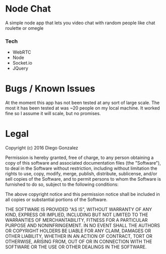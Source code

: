 # Node Chat
A simple node app that lets you video chat with random people like chat roulette or omegle

### Tech
- WebRTC
- Node
- Socket.io
- JQuery

# Bugs / Known Issues
At the moment this app has not been tested at any sort of large scale. The most it has been tested at was ~20 people on my local machine. It worked fine so I assume it will scale, but no promises.

# Legal
Copyright (c) 2016 Diego Gonzalez

Permission is hereby granted, free of charge, to any person obtaining a copy of this software and associated documentation files (the "Software"), to deal in the Software without restriction, including without limitation the rights to use, copy, modify, merge, publish, distribute, sublicense, and/or sell copies of the Software, and to permit persons to whom the Software is furnished to do so, subject to the following conditions:

The above copyright notice and this permission notice shall be included in all copies or substantial portions of the Software.

THE SOFTWARE IS PROVIDED "AS IS", WITHOUT WARRANTY OF ANY KIND, EXPRESS OR IMPLIED, INCLUDING BUT NOT LIMITED TO THE WARRANTIES OF MERCHANTABILITY, FITNESS FOR A PARTICULAR PURPOSE AND NONINFRINGEMENT. IN NO EVENT SHALL THE AUTHORS OR COPYRIGHT HOLDERS BE LIABLE FOR ANY CLAIM, DAMAGES OR OTHER LIABILITY, WHETHER IN AN ACTION OF CONTRACT, TORT OR OTHERWISE, ARISING FROM, OUT OF OR IN CONNECTION WITH THE SOFTWARE OR THE USE OR OTHER DEALINGS IN THE SOFTWARE.
